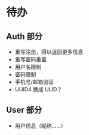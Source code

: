 # 待办

## Auth 部分

- 重写注册，得以返回更多信息
- 重写密码重置
- 用户名限制
- 密码限制
- 手机号/邮箱验证
- UUID4 换成 ULID？

## User 部分

- 用户信息（昵称……）

